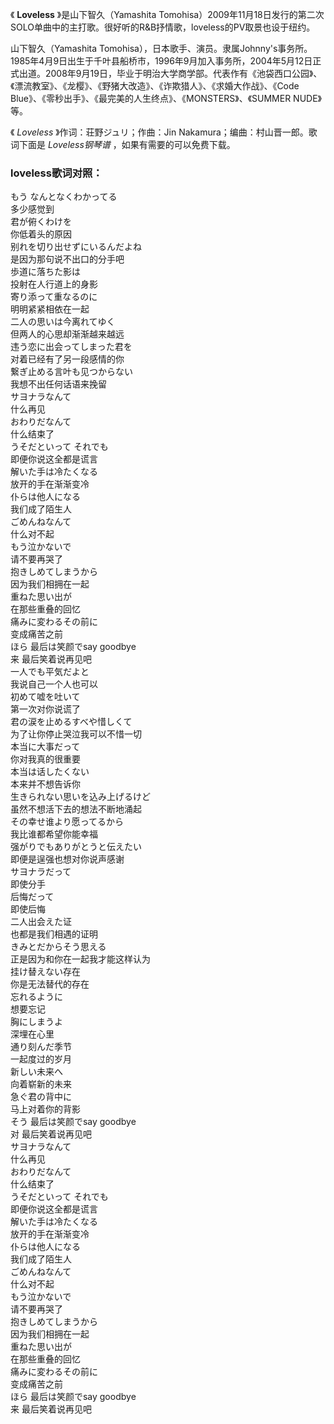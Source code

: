 

《 **Loveless** 》是山下智久（Yamashita
Tomohisa）2009年11月18日发行的第二次SOLO单曲中的主打歌。很好听的R&B抒情歌，loveless的PV取景也设于纽约。

山下智久（Yamashita
Tomohisa），日本歌手、演员。隶属Johnny's事务所。1985年4月9日出生于千叶县船桥市，1996年9月加入事务所，2004年5月12日正式出道。2008年9月19日，毕业于明治大学商学部。代表作有《池袋西口公园》、《漂流教室》、《龙樱》、《野猪大改造》、《诈欺猎人》、《求婚大作战》、《Code
Blue》、《零秒出手》、《最完美的人生终点》、《MONSTERS》、《SUMMER NUDE》等。

《 _Loveless_ 》作词：荘野ジュリ；作曲：Jin Nakamura；编曲：村山晋一郎。歌词下面是 _Loveless钢琴谱_
，如果有需要的可以免费下载。

### loveless歌词对照：

もう なんとなくわかってる  
多少感觉到  
君が俯くわけを  
你低着头的原因  
别れを切り出せずにいるんだよね  
是因为那句说不出口的分手吧  
歩道に落ちた影は  
投射在人行道上的身影  
寄り添って重なるのに  
明明紧紧相依在一起  
二人の思いは今离れてゆく  
但两人的心思却渐渐越来越远  
违う恋に出会ってしまった君を  
对着已经有了另一段感情的你  
繋ぎ止める言叶も见つからない  
我想不出任何话语来挽留  
サヨナラなんて  
什么再见  
おわりだなんて  
什么结束了  
うそだといって それでも  
即便你说这全都是谎言  
解いた手は冷たくなる  
放开的手在渐渐变冷  
仆らは他人になる  
我们成了陌生人  
ごめんねなんて  
什么对不起  
もう泣かないで  
请不要再哭了  
抱きしめてしまうから  
因为我们相拥在一起  
重ねた思い出が  
在那些重叠的回忆  
痛みに変わるその前に  
变成痛苦之前  
ほら 最后は笑颜でsay goodbye  
来 最后笑着说再见吧  
一人でも平気だよと  
我说自己一个人也可以  
初めて嘘を吐いて  
第一次对你说谎了  
君の涙を止めるすべや惜しくて  
为了让你停止哭泣我可以不惜一切  
本当に大事だって  
你对我真的很重要  
本当は话したくない  
本来并不想告诉你  
生きられない思いを込み上げるけど  
虽然不想活下去的想法不断地涌起  
その幸せ谁より愿ってるから  
我比谁都希望你能幸福  
强がりでもありがとうと伝えたい  
即便是逞强也想对你说声感谢  
サヨナラだって  
即使分手  
后悔だって  
即使后悔  
二人出会えた证  
也都是我们相遇的证明  
きみとだからそう思える  
正是因为和你在一起我才能这样认为  
挂け替えない存在  
你是无法替代的存在  
忘れるように  
想要忘记  
胸にしまうよ  
深埋在心里  
通り刻んだ季节  
一起度过的岁月  
新しい未来へ  
向着崭新的未来  
急ぐ君の背中に  
马上对着你的背影  
そう 最后は笑颜でsay goodbye  
对 最后笑着说再见吧  
サヨナラなんて  
什么再见  
おわりだなんて  
什么结束了  
うそだといって それでも  
即便你说这全都是谎言  
解いた手は冷たくなる  
放开的手在渐渐变冷  
仆らは他人になる  
我们成了陌生人  
ごめんねなんて  
什么对不起  
もう泣かないで  
请不要再哭了  
抱きしめてしまうから  
因为我们相拥在一起  
重ねた思い出が  
在那些重叠的回忆  
痛みに変わるその前に  
变成痛苦之前  
ほら 最后は笑颜でsay goodbye  
来 最后笑着说再见吧

